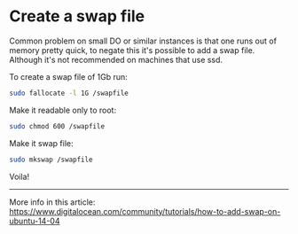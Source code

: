 # Create a swap file


Common problem on small DO or similar instances is that one runs out of memory pretty quick, to negate this it's possible to add a swap file. Although it's not recommended on machines that use ssd.

To create a swap file of 1Gb run:

```sh
sudo fallocate -l 1G /swapfile
```

Make it readable only to root:

```sh
sudo chmod 600 /swapfile
```

Make it swap file:

```sh
sudo mkswap /swapfile
```

Voila!

---

More info in this article: https://www.digitalocean.com/community/tutorials/how-to-add-swap-on-ubuntu-14-04
